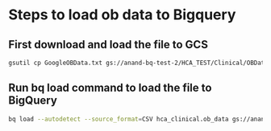 # Steps to load ob data to Bigquery

## First download and load the file to GCS 
```sh
gsutil cp GoogleOBData.txt gs://anand-bq-test-2/HCA_TEST/Clinical/OBData/
```
## Run bq load command to load the file to BigQuery

```sh
bq load --autodetect --source_format=CSV hca_clinical.ob_data gs://anand-bq-test-2/HCA_TEST/Clinical/OBData/*
```
